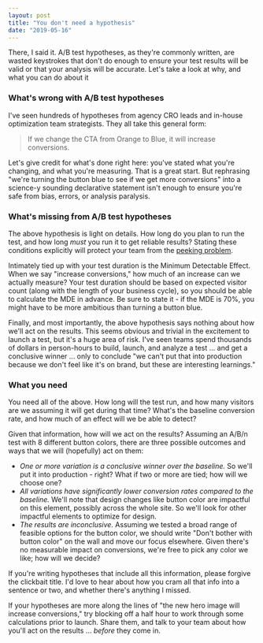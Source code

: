 ```yaml
---
layout: post
title: "You don't need a hypothesis"
date: "2019-05-16"
---
```


There, I said it. A/B test hypotheses, as they're commonly written, are wasted keystrokes that don't do enough to ensure your test results will be valid or that your analysis will be accurate. Let's take a look at why, and what you can do about it

### What's wrong with A/B test hypotheses

I've seen hundreds of hypotheses from agency CRO leads and in-house optimization team strategists. They all take this general form:

> If we change the CTA from Orange to Blue, it will increase conversions.

Let's give credit for what's done right here: you've stated what you're changing, and what you're measuring. That is a great start. But rephrasing "we're turning the button blue to see if we get more conversions" into a science-y sounding declarative statement isn't enough to ensure you're safe from bias, errors, or analysis paralysis.

### What's missing from A/B test hypotheses

The above hypothesis is light on details. How long do you plan to run the test, and how long _must_ you run it to get reliable results? Stating these conditions explicitly will protect your team from the [peeking problem](https://briandavidhall.com/the-peeking-problem/).

Intimately tied up with your test duration is the Minimum Detectable Effect. When we say "increase conversions," how much of an increase can we actually measure? Your test duration should be based on expected visitor count (along with the length of your business cycle), so you should be able to calculate the MDE in advance. Be sure to state it - if the MDE is 70%, you might have to be more ambitious than turning a button blue.

Finally, and most importantly, the above hypothesis says nothing about how we'll act on the results. This seems obvious and trivial in the excitement to launch a test, but it's a huge area of risk. I've seen teams spend thousands of dollars in person-hours to build, launch, and analyze a test ... and get a conclusive winner ... only to conclude "we can't put that into production because we don't feel like it's on brand, but these are interesting learnings."

### What you need

You need all of the above. How long will the test run, and how many visitors are we assuming it will get during that time? What's the baseline conversion rate, and how much of an effect will we be able to detect?

Given that information, how will we act on the results? Assuming an A/B/n test with 8 different button colors, there are three possible outcomes and ways that we will (hopefully) act on them:

- _One or more variation is a conclusive winner over the baseline._ So we'll put it into production - right? What if two or more are tied; how will we choose one?
- _All variations have significantly lower conversion rates compared to the baseline._ We'll note that design changes like button color are impactful on this element, possibly across the whole site. So we'll look for other impactful elements to optimize for design.
- _The results are inconclusive._ Assuming we tested a broad range of feasible options for the button color, we should write "Don't bother with button color" on the wall and move our focus elsewhere. Given there's no measurable impact on conversions, we're free to pick any color we like; how will we decide?

If you're writing hypotheses that include all this information, please forgive the clickbait title. I'd love to hear about how you cram all that info into a sentence or two, and whether there's anything I missed.

If your hypotheses are more along the lines of "the new hero image will increase conversions," try blocking off a half hour to work through some calculations prior to launch. Share them, and talk to your team about how you'll act on the results ... _before_ they come in.
